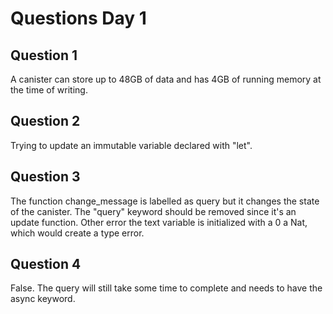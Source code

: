 # Questions Day 1

## Question 1
A canister can store up to 48GB of data and has 4GB of running memory at the time of writing.

## Question 2
Trying to update an immutable variable declared with "let".

## Question 3
The function change_message is labelled as query but it changes the state of the canister. The "query" keyword should be removed since it's an update function. 
Other error the text variable is initialized with a 0 a Nat, which would create a type error.

## Question 4
False. The query will still take some time to complete and needs to have the async keyword.